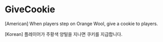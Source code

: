 # GiveCookie
[American] When players step on Orange Wool, give a cookie to players.

[Korean] 플레이어가 주황색 양털을 지나면 쿠키를 지급합니다.
